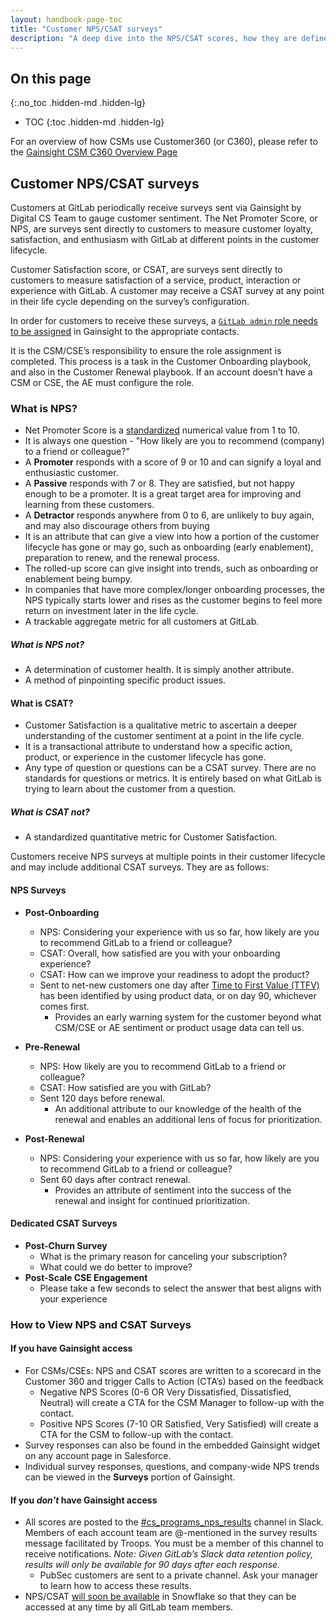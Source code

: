 ```yaml
---
layout: handbook-page-toc
title: "Customer NPS/CSAT surveys"
description: "A deep dive into the NPS/CSAT scores, how they are defined and calculated."
---
```


## On this page
{:.no_toc .hidden-md .hidden-lg}

- TOC
{:toc .hidden-md .hidden-lg}

For an overview of how CSMs use Customer360 (or C360), please refer to the [Gainsight CSM C360 Overview Page](/handbook/customer-success/csm/gainsight/c360-overview)

## Customer NPS/CSAT surveys

Customers at GitLab periodically receive surveys sent via Gainsight by Digital CS Team to gauge customer sentiment. The Net Promoter Score, or NPS, are surveys sent directly to customers to measure customer loyalty, satisfaction, and enthusiasm with GitLab at different points in the customer lifecycle. 

Customer Satisfaction score, or CSAT, are surveys sent directly to customers to measure satisfaction of a service, product, interaction or experience with GitLab. A customer may receive a CSAT survey at any point in their life cycle depending on the survey’s configuration. 

In order for customers to receive these surveys, a [`GitLab admin` role needs to be assigned](/handbook/sales/field-operations/customer-success-operations/cs-ops-programs/#gitlab-admin-contacts) in Gainsight to the appropriate contacts.

It is the CSM/CSE’s responsibility to ensure the role assignment is completed. This process is a task in the Customer Onboarding playbook, and also in the Customer Renewal playbook. If an account doesn’t have a CSM or CSE, the AE must configure the role.

### What is NPS?
- Net Promoter Score is a [standardized](https://en.wikipedia.org/wiki/Net_promoter_score) numerical value from 1 to 10.
- It is always one question - "How likely are you to recommend (company) to a friend or colleague?"
- A **Promoter** responds with a score of 9 or 10 and can signify a loyal and enthusiastic customer.
- A **Passive** responds with 7 or 8. They are satisfied, but not happy enough to be a promoter. It is a great target area for improving and learning from these customers.
- A **Detractor** responds anywhere from 0 to 6, are unlikely to buy again, and may also discourage others from buying
- It is an attribute that can give a view into how a portion of the customer lifecycle has gone or may go, such as onboarding (early enablement), preparation to renew, and the renewal process.
- The rolled-up score can give insight into trends, such as onboarding or enablement being bumpy.
- In companies that have more complex/longer onboarding processes, the NPS typically starts lower and rises as the customer begins to feel more return on investment later in the life cycle.
- A trackable aggregate metric for all customers at GitLab.

##### What is NPS not?
- A determination of customer health. It is simply another attribute.
- A method of pinpointing specific product issues.

#### What is CSAT?
- Customer Satisfaction is a qualitative metric to ascertain a deeper understanding of the customer sentiment at a point in the life cycle.
- It is a transactional attribute to understand how a specific action, product, or experience in the customer lifecycle has gone.
- Any type of question or questions can be a CSAT survey. There are no standards for questions or metrics. It is entirely based on what GitLab is trying to learn about the customer from a question.

##### What is CSAT not?
- A standardized quantitative metric for Customer Satisfaction.



Customers receive NPS surveys at multiple points in their customer lifecycle and may include additional CSAT surveys. They are as follows: 

#### NPS Surveys
- **Post-Onboarding**  
   - NPS: Considering your experience with us so far, how likely are you to recommend GitLab to a friend or colleague?
   - CSAT: Overall, how satisfied are you with your onboarding experience?
   - CSAT: How can we improve your readiness to adopt the product?
   - Sent to net-new customers one day after [Time to First Value (TTFV)](https://about.gitlab.com/handbook/customer-success/csm/onboarding/#time-to-first-value) has been identified by using product data, or on day 90, whichever comes first.
      - Provides an early warning system for the customer beyond what CSM/CSE or AE sentiment or product usage data can tell us.

- **Pre-Renewal**
   - NPS: How likely are you to recommend GitLab to a friend or colleague?
   - CSAT: How satisfied are you with GitLab?
   - Sent 120 days before renewal.
      - An additional attribute to our knowledge of the health of the renewal and enables an additional lens of focus for prioritization.

- **Post-Renewal**
   - NPS: Considering your experience with us so far, how likely are you to recommend GitLab to a friend or colleague?
   - Sent 60 days after contract renewal.
      - Provides an attribute of sentiment into the success of the renewal and insight for continued prioritization. 


#### Dedicated CSAT Surveys
- **Post-Churn Survey**
   - What is the primary reason for canceling your subscription?
   - What could we do better to improve?
- **Post-Scale CSE Engagement**
   - Please take a few seconds to select the answer that best aligns with your experience


### How to View NPS and CSAT Surveys

#### If you have Gainsight access
- For CSMs/CSEs: NPS and CSAT scores are written to a scorecard in the Customer 360 and trigger Calls to Action (CTA’s) based on the feedback
   - Negative NPS Scores (0-6 OR Very Dissatisfied, Dissatisfied, Neutral) will create a CTA for the CSM Manager to follow-up with the contact.
   - Positive NPS Scores (7-10 OR Satisfied, Very Satisfied) will create a CTA for the CSM to follow-up with the contact.
- Survey responses can also be found in the embedded Gainsight widget on any account page in Salesforce.
- Individual survey responses, questions, and company-wide NPS trends can be viewed in the <b>Surveys</b> portion of Gainsight.

#### If you _don't_ have Gainsight access
- All scores are posted to the [#cs_programs_nps_results](https://gitlab.slack.com/archives/C022XR11MJA) channel in Slack. Members of each account team are @-mentioned in the survey results message facilitated by Troops. You must be a member of this channel to receive notifications. _Note: Given GitLab’s Slack data retention policy, results will only be available for 90 days after each response._
   - PubSec customers are sent to a private channel. Ask your manager to learn how to access these results.
- NPS/CSAT [will soon be available](https://gitlab.com/gitlab-com/sales-team/field-operations/customer-success-operations/-/issues/1916) in Snowflake so that they can be accessed at any time by all GitLab team members.